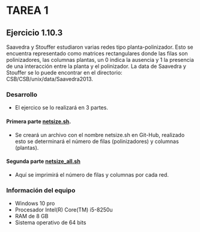 # TAREA 1
## Ejercicio 1.10.3
Saavedra y Stouffer estudiaron varias redes tipo planta-polinizador.
Esto se encuentra representado como matrices rectangulares donde las filas son polinizadores, las columnas plantas, un 0 indica la ausencia y 1 la presencia de una interacción entre la planta y el polinizador.
La data de Saavedra y Stouffer se lo puede encontrar en el directorio: CSB/CSB/unix/data/Saavedra2013.
### Desarrollo
- El ejercico se lo realizará en 3 partes.
#### Primera parte [netsize.sh](https://github.com/RicardoMorales2001/Bioinfo_g1/new/main/Tarea%201).
- Se creará un archivo con el nombre netsize.sh en Git-Hub, realizado esto se determinará el número de filas (polinizadores) y columnas (plantas).
#### Segunda parte [netsize_all.sh](https://github.com/RicardoMorales2001/Bioinfo_g1/blob/main/netsize_all.sh)
- Aquí se imprimirá el número de filas y columnas por cada red. 
### Información del equipo
- Windows 10 pro
- Procesador Intel(R) Core(TM) i5-8250u
- RAM de 8 GB
- Sistema operativo de 64 bits
